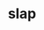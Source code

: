 ---
category: 4-letters
denotation: null
name: slap
reference_link: https://www.etymonline.com/word/slap
root_language: null
root_name: null
title: slap
type: free
word_sums:
- respelling: slap
  sum: 'Slap + '
---